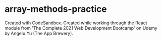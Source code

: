 # array-methods-practice
Created with CodeSandbox. Created while working through the React module from 'The Complete 2021 Web Development Bootcamp' on Udemy by Angelu Yu (The App Brewery).
